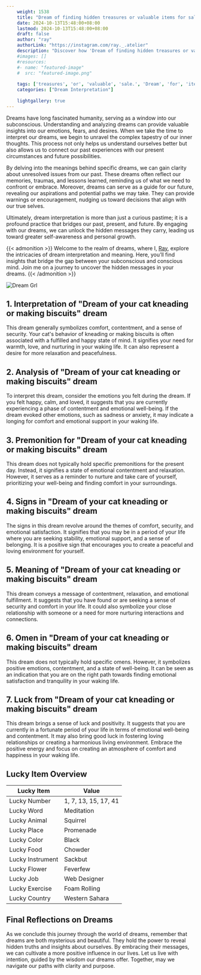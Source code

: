 ```yaml
---
    weight: 1538
    title: "Dream of finding hidden treasures or valuable items for sale."  # Assuming 'title' column exists
    date: 2024-10-13T15:48:00+08:00
    lastmod: 2024-10-13T15:48:00+08:00
    draft: false
    author: "ray"
    authorLink: "https://instagram.com/ray._.atelier"
    description: "Discover how 'Dream of finding hidden treasures or valuable items for sale.' can interpret your future and uncover its significant meanings in your life."
    #images: []
    #resources:
    #- name: "featured-image"
    #  src: "featured-image.png"
    
    tags: ['treasures', 'or', 'valuable', 'sale.', 'Dream', 'for', 'items', 'of', 'finding', 'hidden']
    categories: ["Dream Interpretation"]
    
    lightgallery: true
---
```

    
Dreams have long fascinated humanity, serving as a window into our subconscious. Understanding and analyzing dreams can provide valuable insights into our emotions, fears, and desires. When we take the time to interpret our dreams, we begin to unravel the complex tapestry of our inner thoughts. This process not only helps us understand ourselves better but also allows us to connect our past experiences with our present circumstances and future possibilities.

By delving into the meanings behind specific dreams, we can gain clarity about unresolved issues from our past. These dreams often reflect our memories, traumas, and lessons learned, reminding us of what we need to confront or embrace. Moreover, dreams can serve as a guide for our future, revealing our aspirations and potential paths we may take. They can provide warnings or encouragement, nudging us toward decisions that align with our true selves.

Ultimately, dream interpretation is more than just a curious pastime; it is a profound practice that bridges our past, present, and future. By engaging with our dreams, we can unlock the hidden messages they carry, leading us toward greater self-awareness and personal growth.

{{< admonition >}}
Welcome to the realm of dreams, where I, [Ray](https://instagram.com/ray._.atelier), explore the intricacies of dream interpretation and meaning. Here, you’ll find insights that bridge the gap between your subconscious and conscious mind. Join me on a journey to uncover the hidden messages in your dreams.
{{< /admonition >}}

![Dream Grl](https://cdn.pixabay.com/photo/2017/11/02/03/35/gothic-2910057_1280.jpg "Dream Grl")

## 1. Interpretation of "Dream of your cat kneading or making biscuits" dream
 This dream generally symbolizes comfort, contentment, and a sense of security. Your cat's behavior of kneading or making biscuits is often associated with a fulfilled and happy state of mind. It signifies your need for warmth, love, and nurturing in your waking life. It can also represent a desire for more relaxation and peacefulness.

## 2. Analysis of "Dream of your cat kneading or making biscuits" dream
 To interpret this dream, consider the emotions you felt during the dream. If you felt happy, calm, and loved, it suggests that you are currently experiencing a phase of contentment and emotional well-being. If the dream evoked other emotions, such as sadness or anxiety, it may indicate a longing for comfort and emotional support in your waking life.

## 3. Premonition for "Dream of your cat kneading or making biscuits" dream
 This dream does not typically hold specific premonitions for the present day. Instead, it signifies a state of emotional contentment and relaxation. However, it serves as a reminder to nurture and take care of yourself, prioritizing your well-being and finding comfort in your surroundings.

## 4. Signs in "Dream of your cat kneading or making biscuits" dream
 The signs in this dream revolve around the themes of comfort, security, and emotional satisfaction. It signifies that you may be in a period of your life where you are seeking stability, emotional support, and a sense of belonging. It is a positive sign that encourages you to create a peaceful and loving environment for yourself.

## 5. Meaning of "Dream of your cat kneading or making biscuits" dream
 This dream conveys a message of contentment, relaxation, and emotional fulfillment. It suggests that you have found or are seeking a sense of security and comfort in your life. It could also symbolize your close relationship with someone or a need for more nurturing interactions and connections.

## 6. Omen in "Dream of your cat kneading or making biscuits" dream
 This dream does not typically hold specific omens. However, it symbolizes positive emotions, contentment, and a state of well-being. It can be seen as an indication that you are on the right path towards finding emotional satisfaction and tranquility in your waking life.

## 7. Luck from "Dream of your cat kneading or making biscuits" dream
 This dream brings a sense of luck and positivity. It suggests that you are currently in a fortunate period of your life in terms of emotional well-being and contentment. It may also bring good luck in fostering loving relationships or creating a harmonious living environment. Embrace the positive energy and focus on creating an atmosphere of comfort and happiness in your waking life.

## Lucky Item Overview
| Lucky Item          | Value              |
|---------------|--------------------|
| Lucky Number        | 1, 7, 13, 15, 17, 41  |
| Lucky Word          | Meditation |
| Lucky Animal        | Squirrel |
| Lucky Place         | Promenade     |
| Lucky Color         | Black     |
| Lucky Food          | Chowder      |
| Lucky Instrument    | Sackbut |
| Lucky Flower        | Feverfew    |
| Lucky Job           | Web Designer       |
| Lucky Exercise      | Foam Rolling  |
| Lucky Country       | Western Sahara    |


##  Final Reflections on Dreams

As we conclude this journey through the world of dreams, remember that dreams are both mysterious and beautiful. They hold the power to reveal hidden truths and insights about ourselves. By embracing their messages, we can cultivate a more positive influence in our lives. Let us live with intention, guided by the wisdom our dreams offer. Together, may we navigate our paths with clarity and purpose.
